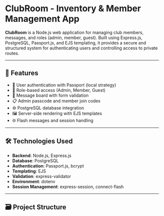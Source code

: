 # ClubRoom - Inventory & Member Management App

**ClubRoom** is a Node.js web application for managing club members, messages, and roles (admin, member, guest). Built using Express.js, PostgreSQL, Passport.js, and EJS templating, it provides a secure and structured system for authenticating users and controlling access to private routes.

---

## 🚀 Features

- 🔐 User authentication with Passport (local strategy)
- 🧾 Role-based access (Admin, Member, Guest)
- 📨 Message board with form validation
- 📋 Admin passcode and member join codes
- ⚙️ PostgreSQL database integration
- 🖼️ Server-side rendering with EJS templates
- 🌐 Flash messages and session handling

---

## 🛠️ Technologies Used

- **Backend**: Node.js, Express.js
- **Database**: PostgreSQL
- **Authentication**: Passport.js, bcrypt
- **Templating**: EJS
- **Validation**: express-validator
- **Environment**: dotenv
- **Session Management**: express-session, connect-flash

---

## 🗃️ Project Structure
